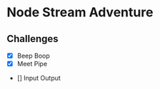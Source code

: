 Node Stream Adventure
=====================

Challenges
----------
- [x] Beep Boop
- [x] Meet Pipe
- [] Input Output